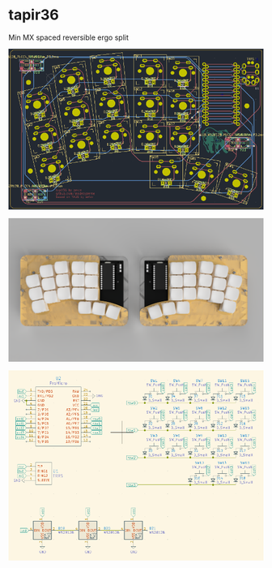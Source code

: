 # tapir36
 Min MX spaced reversible ergo split
 
![](https://raw.githubusercontent.com/madebyperce/tapir36/main/photos/pcb.PNG)

![](https://raw.githubusercontent.com/madebyperce/tapir36/main/photos/render.png)

![](https://raw.githubusercontent.com/madebyperce/tapir36/main/photos/schematic.PNG)
